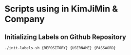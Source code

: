 # Scripts using in KimJiMin & Company

## Initializing Labels on Github Repository

```sh
./init-labels.sh {REPOSITORY} {USERNAME} {PASSWORD}
```
